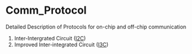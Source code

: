 # Comm_Protocol
Detailed Description of Protocols for on-chip and off-chip communication

1. Inter-Intergrated Circuit ([I2C](#I2C))  
2. Improved Inter-integrated Circuit ([I3C](#I3C))
